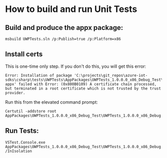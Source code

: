 # How to build and run Unit Tests

## Build and produce the appx package:

    msbuild UWPTests.sln /p:Publish=true /p:Platform=x86

## Install certs

This is one-time only step. If you don't do this, you will get this error:

    Error: Installation of package 'C:\projects\git_repos\azure-iot-sdks\csharp\tests\UWPTests\AppPackages\UWPTests_1.0.0.0_x86_Debug_Test\UWPTests_1.0.0.0_x86_Debug.
    appx' failed with Error: (0x800B0109) A certificate chain processed, but terminated in a root certificate which is not trusted by the trust provider.

Run this from the elevated command prompt:

    Certutil -addstore root AppPackages\UWPTests_1.0.0.0_x86_Debug_Test\UWPTests_1.0.0.0_x86_Debug.cer

## Run Tests:

    VSTest.Console.exe AppPackages\UWPTests_1.0.0.0_x86_Debug_Test\UWPTests_1.0.0.0_x86_Debug.appx /InIsolation 